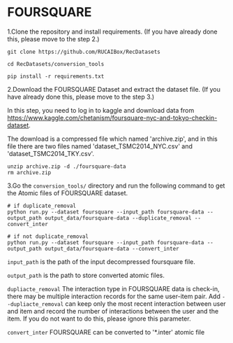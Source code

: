 # FOURSQUARE

1.Clone the repository and install requirements. 
(If you have already done this, please move to the step 2.)

```
git clone https://github.com/RUCAIBox/RecDatasets

cd RecDatasets/conversion_tools

pip install -r requirements.txt
```

2.Download the FOURSQUARE Dataset and extract the dataset file.
(If you have already done this, please move to the step 3.)

In this step, you need to log in to kaggle and download data from https://www.kaggle.com/chetanism/foursquare-nyc-and-tokyo-checkin-dataset.

The download is a compressed file which named 'archive.zip', and in this file there are two files named 'dataset_TSMC2014_NYC.csv' and 'dataset_TSMC2014_TKY.csv'.

```
unzip archive.zip -d ./foursquare-data
rm archive.zip
```



3.Go the ``conversion_tools/`` directory 
and run the following command to get the Atomic files of FOURSQUARE dataset.

```
# if duplicate_removal
python run.py --dataset foursquare --input_path foursquare-data --output_path output_data/foursquare-data --duplicate_removal --convert_inter

# if not duplicate_removal
python run.py --dataset foursquare --input_path foursquare-data --output_path output_data/foursquare-data --convert_inter
```

`input_path` is the path of the input decompressed foursquare file.

`output_path` is the path to store converted atomic files.

`dupliacte_removal` The interaction type in FOURSQUARE data is check-in, 
 there may be multiple interaction records for the same user-item pair. Add `--dupliacte_removal` can 
 keep only the most recent interaction between user and item and 
 record the number of interactions between the user and the item. 
 If you do not want to do this, please ignore this parameter.

`convert_inter` FOURSQUARE can be converted to '*.inter' atomic file
